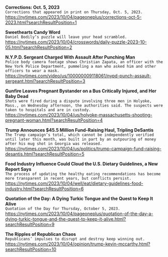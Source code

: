 **Corrections: Oct. 5, 2023**\
`Corrections that appeared in print on Thursday, Oct. 5, 2023.`\
https://nytimes.com/2023/10/04/pageoneplus/corrections-oct-5-2023.html?searchResultPosition=1

**Sweethearts Candy Word**\
`Daniel Bodily’s puzzle will leave your head scrambled.`\
https://nytimes.com/2023/10/04/crosswords/daily-puzzle-2023-10-05.html?searchResultPosition=2

**N.Y.P.D. Sergeant Charged With Assault After Punching Man**\
`Police body camera footage shows Christian Zapata, an officer with the New York Police Department, pummeling a man who asked him and other officers to wear a mask.`\
https://nytimes.com/video/us/100000009118061/nypd-punch-assault-sergeant.html?searchResultPosition=3

**Gunfire Leaves Pregnant Bystander on a Bus Critically Injured, and Her Baby Dead**\
`Shots were fired during a dispute involving three men in Holyoke, Mass., on Wednesday afternoon, the authorities said. The suspects were taken to hospitals and are in custody.`\
https://nytimes.com/2023/10/04/us/holyoke-massachusetts-shooting-pregnant-woman.html?searchResultPosition=4

**Trump Announces $45.5 Million Fund-Raising Haul, Tripling DeSantis**\
`The Trump campaign’s total, which cannot be independently verified until later this month, was built in part by an outpouring of money after his mug shot in Georgia was released.`\
https://nytimes.com/2023/10/04/us/politics/trump-campaign-fund-raising-desantis.html?searchResultPosition=5

**Food Industry Influence Could Cloud the U.S. Dietary Guidelines, a New Report Says**\
`The process of updating the healthy eating recommendations has become more transparent in recent years, but conflicts persist.`\
https://nytimes.com/2023/10/04/well/eat/dietary-guidelines-food-industry.html?searchResultPosition=6

**Quotation of the Day: A Dying Turkic Tongue and the Quest to Keep It Alive**\
`Quotation of the Day for Thursday, October 5, 2023.`\
https://nytimes.com/2023/10/04/pageoneplus/quotation-of-the-day-a-dying-turkic-tongue-and-the-quest-to-keep-it-alive.html?searchResultPosition=9

**The Ripples of Republican Chaos**\
`Republicans’ impulses to disrupt and destroy keep winning out.`\
https://nytimes.com/2023/10/04/opinion/trump-kevin-mccarthy.html?searchResultPosition=10

